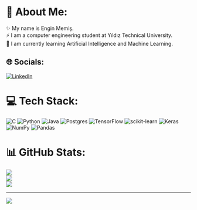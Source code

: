 # 💫 About Me:
✨ My name is Engin Memiş.<br>⚡ I am a computer engineering student at Yıldız Technical University.<br>🔭 I am currently learning Artificial Intelligence and Machine Learning.<br>


## 🌐 Socials:
[![LinkedIn](https://img.shields.io/badge/LinkedIn-%230077B5.svg?logo=linkedin&logoColor=white)](https://www.linkedin.com/in/enginmemis/) 

# 💻 Tech Stack:
![C](https://img.shields.io/badge/c-%2300599C.svg?style=for-the-badge&logo=c&logoColor=white) ![Python](https://img.shields.io/badge/python-3670A0?style=for-the-badge&logo=python&logoColor=ffdd54) ![Java](https://img.shields.io/badge/java-%23ED8B00.svg?style=for-the-badge&logo=java&logoColor=white) ![Postgres](https://img.shields.io/badge/postgres-%23316192.svg?style=for-the-badge&logo=postgresql&logoColor=white) ![TensorFlow](https://img.shields.io/badge/TensorFlow-%23FF6F00.svg?style=for-the-badge&logo=TensorFlow&logoColor=white) ![scikit-learn](https://img.shields.io/badge/scikit--learn-%23F7931E.svg?style=for-the-badge&logo=scikit-learn&logoColor=white) ![Keras](https://img.shields.io/badge/Keras-%23D00000.svg?style=for-the-badge&logo=Keras&logoColor=white) ![NumPy](https://img.shields.io/badge/numpy-%23013243.svg?style=for-the-badge&logo=numpy&logoColor=white) ![Pandas](https://img.shields.io/badge/pandas-%23150458.svg?style=for-the-badge&logo=pandas&logoColor=white)
# 📊 GitHub Stats:
![](https://github-readme-stats.vercel.app/api?username=EnginMemis&theme=radical&hide_border=true&include_all_commits=true&count_private=true)<br/>
![](https://github-readme-streak-stats.herokuapp.com/?user=EnginMemis&theme=radical&hide_border=true)<br/>
![](https://github-readme-stats.vercel.app/api/top-langs/?username=EnginMemis&theme=radical&hide_border=true&include_all_commits=true&count_private=true&layout=compact)

---
[![](https://visitcount.itsvg.in/api?id=EnginMemis&icon=0&color=6)](https://visitcount.itsvg.in)

<!-- Proudly created with GPRM ( https://gprm.itsvg.in ) -->
